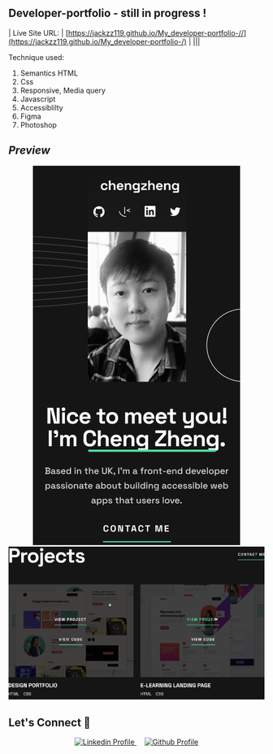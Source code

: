 ## Developer-portfolio - still in progress !

  | Live Site URL: | [https://jackzz119.github.io/My_developer-portfolio-//](https://jackzz119.github.io/My_developer-portfolio-/) |
  ||| 

Technique used:
1. Semantics HTML
2. Css
3. Responsive, Media query
4. Javascript
5. Accessiblilty
6. Figma
7. Photoshop

## *Preview*

<div align='center'>
<img src='./assets/screencapture.PNG' alt='Sunnyside Agency Landing Page solution preview image'>
</div>

<div align='center'>
<img src='./assets/active_design.PNG' alt='Sunnyside Agency Landing Page solution preview image'>
</div>

## **Let's Connect 👋**

<div align=center>

  <a href="https://www.linkedin.com/in/cheng-zheng-7ab763279/" >
    <img src="https://img.shields.io/badge/linkedin%20Profile-%2300acee.svg?color=405DE6&style=for-the-badge&logo=linkedin&logoColor=white" alt="Linkedin Profile">
  </a>&nbsp;&nbsp;&nbsp;

  <!-- <a href="https://www.frontendmentor.io/profile/jackzz119" >
    <img src="https://img.shields.io/badge/FEM%20Profile-f8f9f8?style=for-the-badge&logo=Frontend-Mentor&logoColor=black" alt="Frontend-Mentor Profile">
  </a> &nbsp;&nbsp;&nbsp; -->

  <a href="https://www.github.com/jackzz119/" >
    <img src="https://img.shields.io/badge/Github%20Profile-131313?style=for-the-badge&logo=github&logoColor=white" alt="Github Profile">
  </a>

</div>

<br>